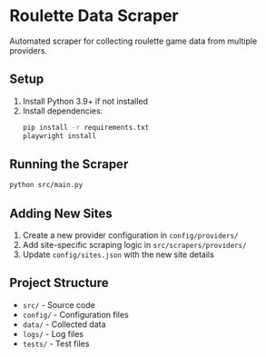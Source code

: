 # Roulette Data Scraper

Automated scraper for collecting roulette game data from multiple providers.

## Setup
1. Install Python 3.9+ if not installed
2. Install dependencies:
   ```bash
   pip install -r requirements.txt
   playwright install
   ```

## Running the Scraper
```bash
python src/main.py
```

## Adding New Sites
1. Create a new provider configuration in `config/providers/`
2. Add site-specific scraping logic in `src/scrapers/providers/`
3. Update `config/sites.json` with the new site details

## Project Structure
- `src/` - Source code
- `config/` - Configuration files
- `data/` - Collected data
- `logs/` - Log files
- `tests/` - Test files
